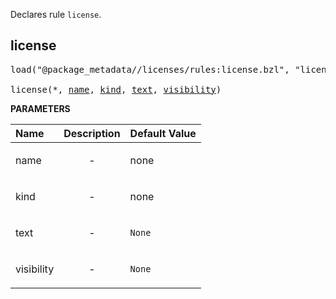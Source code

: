 <!-- Generated with Stardoc: http://skydoc.bazel.build -->

Declares rule `license`.

<a id="license"></a>

## license

<pre>
load("@package_metadata//licenses/rules:license.bzl", "license")

license(*, <a href="#license-name">name</a>, <a href="#license-kind">kind</a>, <a href="#license-text">text</a>, <a href="#license-visibility">visibility</a>)
</pre>



**PARAMETERS**


| Name  | Description | Default Value |
| :------------- | :------------- | :------------- |
| <a id="license-name"></a>name |  <p align="center"> - </p>   |  none |
| <a id="license-kind"></a>kind |  <p align="center"> - </p>   |  none |
| <a id="license-text"></a>text |  <p align="center"> - </p>   |  `None` |
| <a id="license-visibility"></a>visibility |  <p align="center"> - </p>   |  `None` |


